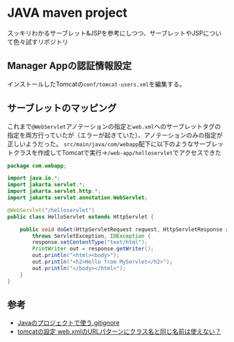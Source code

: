 # JAVA maven project
スッキリわかるサーブレット&JSPを参考にしつつ、サーブレットやJSPについて色々試すリポジトリ

## Manager Appの認証情報設定
インストールしたTomcatの`conf/tomcat-users.xml`を編集する。

## サーブレットのマッピング
これまで`@WebServlet`アノテーションの指定と`web.xml`へのサーブレットタグの指定を両方行っていたが（エラーが起きていた）、アノテーションのみの指定が正しいようだった。
`src/main/java/com/webapp`配下に以下のようなサーブレットクラスを作成してTomcatで実行→`/web-app/helloservlet`でアクセスできた

```java
package com.webapp;

import java.io.*;
import jakarta.servlet.*;
import jakarta.servlet.http.*;
import jakarta.servlet.annotation.WebServlet;

@WebServlet("/helloservlet")
public class HelloServlet extends HttpServlet {

    public void doGet(HttpServletRequest request, HttpServletResponse response)
        throws ServletException, IOException {
        response.setContentType("text/html");
        PrintWriter out = response.getWriter();
        out.println("<html><body>");
        out.println("<h2>Hello from MyServlet</h2>");
        out.println("</body></html>");
    }
}
```

## 参考
- [Javaのプロジェクトで使う.gitignore](https://qiita.com/tora470/items/d61c3fcb261e48edc996)
- [tomcatの設定 web.xmlのURLパターンにクラス名と同じ名前は使えない？](https://teratail.com/questions/122182)